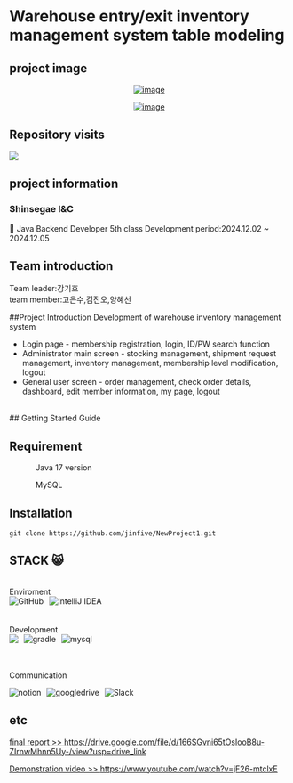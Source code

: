 # Warehouse entry/exit inventory management system table modeling

## project image
<div align="center">
  <a href="https://ibb.co/4M4sJgg"><img src="https://i.ibb.co/tcYZ3PP/image.png" alt="image" border="0"></a>
  
  <a href="https://ibb.co/N79wWSm"><img src="https://i.ibb.co/PtcB1Q9/image.png" alt="image" border="0"></a>
  <br>
  
</div>

## Repository visits
<a href="https://hits.seeyoufarm.com"><img src="https://hits.seeyoufarm.com/api/count/incr/badge.svg?url=https%3A%2F%2Fgithub.com%2Fjinfive%2FNewProject1&count_bg=%2379C83D&title_bg=%23555555&icon=java.svg&icon_color=%23D7C7C7&title=hits&edge_flat=false"/></a>

## project information
### Shinsegae I&C
📖 Java Backend Developer 5th class
Development period:2024.12.02 ~ 2024.12.05
<br>
## Team introduction
Team leader:강기호
<br>
team member:고은수,김진오,양혜선

##Project Introduction
Development of warehouse inventory management system
<ul>
  <li>Login page - membership registration, login, ID/PW search function</li>
  <li>Administrator main screen - stocking management, shipment request management, inventory management, membership level modification, logout</li>
  <li>General user screen - order management, check order details, dashboard, edit member information, my page, logout</li>
</ul>
<br>
## Getting Started Guide

Requirement
--
<ul>
  <ol>Java 17 version</ol>
  <ol>MySQL</ol>
</ul>


Installation
--

```
git clone https://github.com/jinfive/NewProject1.git
```

## STACK 😸
<br>
Enviroment
<br>
<div style="display: flex; align-items: center;">
  <img src="https://img.shields.io/badge/github-%23181717?style=for-the-badge&logo=github&logoColor=white" alt="GitHub" style="margin-right: 10px;">
  <img src="https://img.shields.io/badge/intellijidea-%23000000?style=for-the-badge&logo=intellijidea&logoColor=white" alt="IntelliJ IDEA">
</div>
<br><br>
Development
<br>
<div style="display: flex; align-items: center;">
  <img src="https://img.shields.io/badge/JAVA-1572B6?style=for-the-badge&logo=JAVA&logoColor=white" style="margin-right: 10px;">
  <img src="https://img.shields.io/badge/gradle-%2302303A?style=for-the-badge&logo=gradle&logoColor=white" alt="gradle"style="margin-right: 10px;">
  <img src="https://img.shields.io/badge/mysql-%234479A1?style=for-the-badge&logo=mysql&logoColor=white" alt="mysql" style="margin-right: 10px;">
</div>

<br><br>
Communication
<br>
<div style="display: flex; align-items: center;">
  <img src="https://img.shields.io/badge/notion-%23000000?style=for-the-badge&logo=notion&logoColor=white" alt="notion"style="margin-right: 10px;">
  <img src="https://img.shields.io/badge/googledrive-%234285F4?style=for-the-badge&logo=googledrive&logoColor=white" alt="googledrive" style="margin-right: 10px;">
  <img src="https://img.shields.io/badge/Slack-%234A154B?style=for-the-badge&logo=Slack&logoColor=white" alt="Slack" style="margin-right: 10px;">
</div>


## etc
<a href="https://drive.google.com/file/d/166SGvni65tOsIooB8u-ZIrnwMhnn5Uy-/view?usp=drive_link" target="_blank">final report >> https://drive.google.com/file/d/166SGvni65tOsIooB8u-ZIrnwMhnn5Uy-/view?usp=drive_link</a>

<a href="https://www.youtube.com/watch?v=jF26-mtclxE" target="_blank">Demonstration video >> https://www.youtube.com/watch?v=jF26-mtclxE</a>

